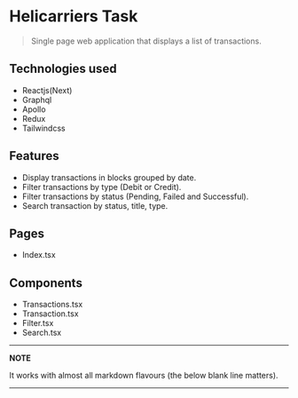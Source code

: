 # Helicarriers Task

> Single page web application that displays a list of transactions. 

## Technologies used

- Reactjs(Next)
- Graphql
- Apollo
- Redux
- Tailwindcss

## Features

- Display transactions in blocks grouped by date.
- Filter transactions by type (Debit or Credit).
- Filter transactions by status (Pending, Failed and Successful).
- Search transaction by status, title, type. 

## Pages

- Index.tsx

## Components
- Transactions.tsx
- Transaction.tsx
- Filter.tsx
- Search.tsx


---
**NOTE**

It works with almost all markdown flavours (the below blank line matters).

---
